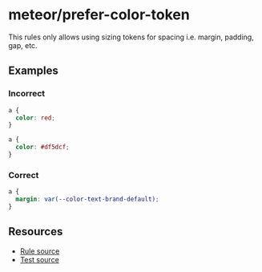 # meteor/prefer-color-token

This rules only allows using sizing tokens for spacing i.e. margin, padding, gap, etc.

## Examples

### Incorrect

```css
a {
  color: red;
}
```

```css
a {
  color: #df5dcf;
}
```

### Correct

```css
a {
  margin: var(--color-text-brand-default);
}
```

## Resources

- [Rule source](https://github.com/oinpanel/meteor/blob/main/packages/stylelint-plugin-meteor/src/rules/prefer-color-token/index.ts)
- [Test source](https://github.com/oinpanel/meteor/blob/main/packages/stylelint-plugin-meteor/src/rules/prefer-color-token/prefer-color-token.test.ts)
